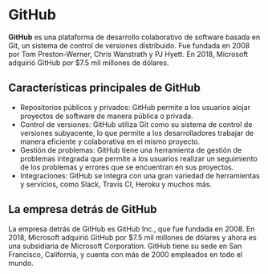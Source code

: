# GitHub

**GitHub** es una plataforma de desarrollo colaborativo de software basada en Git, un sistema de control de versiones distribuido. Fue fundada en 2008 por Tom Preston-Werner, Chris Wanstrath y PJ Hyett. En 2018, Microsoft adquirió GitHub por $7.5 mil millones de dólares.

## Características principales de GitHub

- Repositorios públicos y privados: GitHub permite a los usuarios alojar proyectos de software de manera pública o privada.
- Control de versiones: GitHub utiliza Git como su sistema de control de versiones subyacente, lo que permite a los desarrolladores trabajar de manera eficiente y colaborativa en el mismo proyecto.
- Gestión de problemas: GitHub tiene una herramienta de gestión de problemas integrada que permite a los usuarios realizar un seguimiento de los problemas y errores que se encuentran en sus proyectos.
- Integraciones: GitHub se integra con una gran variedad de herramientas y servicios, como Slack, Travis CI, Heroku y muchos más.

## La empresa detrás de GitHub

La empresa detrás de GitHub es GitHub Inc., que fue fundada en 2008. En 2018, Microsoft adquirió GitHub por $7.5 mil millones de dólares y ahora es una subsidiaria de Microsoft Corporation. GitHub tiene su sede en San Francisco, California, y cuenta con más de 2000 empleados en todo el mundo.
